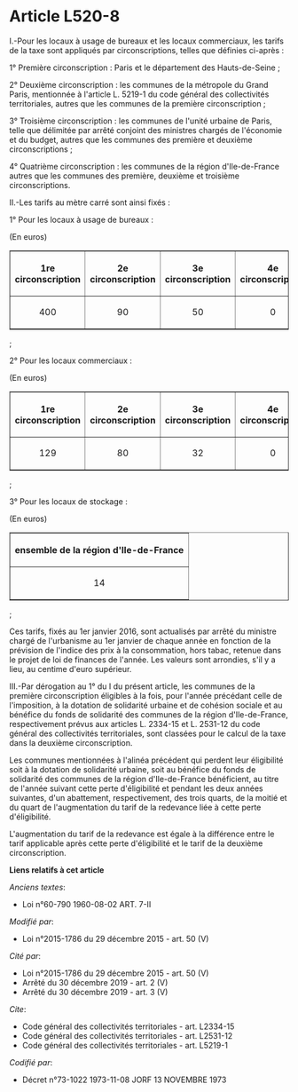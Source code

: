 # Article L520-8

I.-Pour les locaux à usage de bureaux et les locaux commerciaux, les  tarifs de la taxe sont appliqués par circonscriptions,
telles que  définies ci-après : 

1° Première circonscription : Paris et le département des Hauts-de-Seine ; 

2° Deuxième circonscription : les communes de la métropole du Grand  Paris, mentionnée à l'article L. 5219-1 du code général
des  collectivités territoriales, autres que les communes de la première  circonscription ; 

3° Troisième circonscription :  les communes de l'unité urbaine de Paris, telle que délimitée par arrêté  conjoint des
ministres chargés de l'économie et du budget, autres que  les communes des première et deuxième circonscriptions ; 

4° Quatrième circonscription : les communes de la région  d'Ile-de-France autres que les communes des première, deuxième et
troisième circonscriptions. 

II.-Les tarifs au mètre carré sont ainsi fixés : 

1° Pour les locaux à usage de bureaux : 

(En euros) 

<table border="1">
    <tbody>
      <tr>
        <th>

1re circonscription 

</th>
        <th>

2e circonscription 

</th>
        <th>

3e circonscription 

</th>
        <th>

4e circonscription 

</th>
      </tr>
      <tr>
        <td align="center">

400 

</td>
        <td align="center">

90 

</td>
        <td align="center">

50 

</td>
        <td align="center">

0 

</td>
      </tr>
    </tbody>
  </table>

; 

2° Pour les locaux commerciaux : 

(En euros) 

<table border="1">
    <tbody>
      <tr>
        <th>

1re circonscription 

</th>
        <th>

2e circonscription 

</th>
        <th>

3e circonscription 

</th>
        <th>

4e circonscription 

</th>
      </tr>
      <tr>
        <td align="center">

129 

</td>
        <td align="center">

80 

</td>
        <td align="center">

32 

</td>
        <td align="center">

0 

</td>
      </tr>
    </tbody>
  </table>

; 

3° Pour les locaux de stockage : 

(En euros) 

<table border="1">
    <tbody>
      <tr>
        <th>

ensemble de la région d'Ile-de-France 

</th>
      </tr>
      <tr>
        <td align="center">

14 

</td>
      </tr>
    </tbody>
  </table>

; 

Ces tarifs, fixés au 1er janvier 2016, sont actualisés par arrêté du  ministre chargé de l'urbanisme au 1er janvier de chaque
année en  fonction de la prévision de l'indice des prix à la consommation, hors  tabac, retenue dans le projet de loi de
finances de l'année. Les valeurs  sont arrondies, s'il y a lieu, au centime d'euro supérieur. 

III.-Par dérogation au 1° du I du présent article, les communes de la  première circonscription éligibles à la fois, pour
l'année précédant  celle de l'imposition, à la dotation de solidarité urbaine et de  cohésion sociale et au bénéfice du fonds
de solidarité des communes de  la région d'Ile-de-France, respectivement prévus aux articles L. 2334-15  et L. 2531-12 du
code général des collectivités territoriales, sont  classées pour le calcul de la taxe dans la deuxième circonscription. 

Les communes mentionnées à l'alinéa précédent qui perdent leur  éligibilité soit à la dotation de solidarité urbaine, soit au
bénéfice  du fonds de solidarité des communes de la région d'Ile-de-France  bénéficient, au titre de l'année suivant cette
perte d'éligibilité et  pendant les deux années suivantes, d'un abattement, respectivement, des  trois quarts, de la moitié
et du quart de l'augmentation du tarif de la  redevance liée à cette perte d'éligibilité. 

L'augmentation du tarif de la redevance est égale à la différence entre  le tarif applicable après cette perte d'éligibilité
et le tarif de la  deuxième circonscription.

**Liens relatifs à cet article**

_Anciens textes_:

  - Loi n°60-790 1960-08-02 ART. 7-II

_Modifié par_:

  - Loi n°2015-1786 du 29 décembre 2015 - art. 50 (V)

_Cité par_:

  - Loi n°2015-1786 du 29 décembre 2015 - art. 50 (V)
  - Arrêté du 30 décembre 2019 - art. 2 (V)
  - Arrêté du 30 décembre 2019 - art. 3 (V)

_Cite_:

  - Code général des collectivités territoriales - art. L2334-15
  - Code général des collectivités territoriales - art. L2531-12
  - Code général des collectivités territoriales - art. L5219-1

_Codifié par_:

  - Décret n°73-1022 1973-11-08 JORF 13 NOVEMBRE 1973
